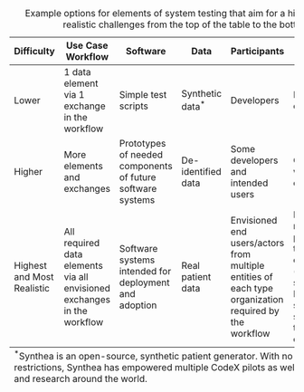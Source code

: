 <table class="table table-striped ">
  <caption>
  Example options for elements of system testing that aim for a higher degree realistic challenges from the top of the table to the bottom
  </caption>
  <thead>
    <tr>
      <th scope="col">Difficulty</th>
      <th scope="col">Use Case Workflow</th>
      <th scope="col">Software</th>
      <th scope="col">Data</th>
      <th scope="col">Participants</th>
      <th scope="col">Environment</th>
    </tr>
  </thead>
  <tfoot>
    <tr>
      <td colspan="6"><sup>*</sup>Synthea is an open-source, synthetic patient generator. With no cost and no restrictions, Synthea has empowered multiple CodeX pilots as well as testing and research around the world.</td>
    </tr>
  </tfoot>
  <tbody>
    <tr>
      <td>Lower</td>
      <td>1 data element via 1 exchange in the workflow</td>
      <td>Simple test scripts</td>
      <td>Synthetic data<sup>*</sup></td>
      <td>Developers</td>
      <td>Developer's computers</td>
    </tr>
    <tr>
      <td>Higher</td>
      <td>More elements and exchanges</td>
      <td>Prototypes of needed components of future software systems</td>
      <td>De-identified data</td>
      <td>Some developers and intended users</td>
      <td>Connectathons with multiple organizations</td>
    </tr>
    <tr>
      <td>Highest and Most Realistic</td>
      <td>All required data elements via all envisioned exchanges in the workflow</td>
      <td>Software systems intended for deployment and adoption</td>
      <td>Real patient data</td>
      <td>Envisioned end users/actors from multiple entities of each type organization required by the workflow</td>
      <td>Full-scale real-world pilots within the envisioned organizations (e.g., health system, lab ...). Likely includes some testing sandboxes in those organizations</td>
    </tr>
  </tbody>
</table>
